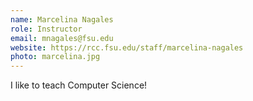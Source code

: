 ```yaml
---
name: Marcelina Nagales
role: Instructor
email: mnagales@fsu.edu
website: https://rcc.fsu.edu/staff/marcelina-nagales
photo: marcelina.jpg
---
```

I like to teach Computer Science!
